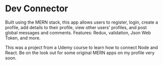 # Dev Connector

Built using the MERN stack, this app allows users to register, login, create a profile, add details to their profile, view other users' profiles, and post global messages and comments. Features: Redux, validation, Json Web Token, and more.

This was a project from a Udemy course to learn how to connect Node and React. Be on the look out for some original MERN apps on my profile very soon.